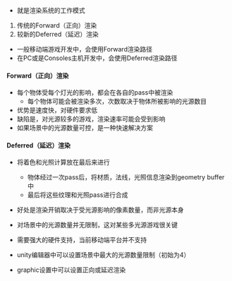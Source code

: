 - 就是渲染系统的工作模式
1. 传统的Forward（正向）渲染
2. 较新的Deferred（延迟）渲染
- 一般移动端游戏开发中，会使用Forward渲染路径
- 在PC或是Consoles主机开发中，会使用Deferred渲染路径

#### Forward（正向）渲染
- 每个物体受每个灯光的影响，都会在各自的pass中被渲染
	- 每个物体可能会被渲染多次，次数取决于物体所被影响的光源数目
- 优势是速度快，对硬件要求低
- 缺陷是，对光源较多的游戏，渲染速率可能会受到影响
- 如果场景中的光源数量可控，是一种快速解决方案

#### Deferred（延迟）渲染
- 将着色和光照计算放在最后来进行
	- 物体经过一次pass后，将材质，法线，光照信息渲染到geometry buffer中
	- 最后将这些纹理和光照pass进行合成
- 好处是渲染开销取决于受光源影响的像素数量，而非光源本身
- 对场景中的光源数量并无限制，这对某些多光源游戏很关键
- 需要强大的硬件支持，当前移动端平台并不支持

- unity编辑器中可以设置场景中最大的光源数量限制（初始为4）
- graphic设置中可以设置正向或延迟渲染